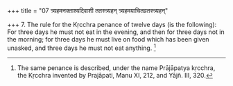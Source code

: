 +++
title = "07 त्र्यहमनक्ताश्यदिवाशी ततस्त्र्यहन् त्र्यहमयाचितव्रतस्त्र्यहन्"

+++
7. The rule for the Kṛcchra penance of twelve days (is the following): For three days he must not eat in the evening, and then for three days not in the morning; for three days he must live on food which has been given unasked, and three days he must not eat anything. [^4] 


[^4]:  The same penance is described, under the name Prājāpatya kṛcchra, the Kṛcchra invented by Prajāpati, Manu XI, 212, and Yājñ. III, 320.
